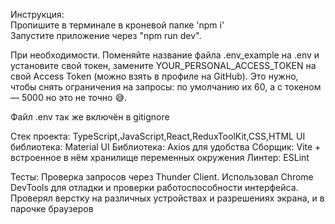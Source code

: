Инструкция:  
Пропишите в терминале в кроневой папке 'npm i'  
Запустите приложение через "npm run dev".


При необходимости. Поменяйте название файла .env_example на .env и установите свой токен, замените YOUR_PERSONAL_ACCESS_TOKEN на свой Access Token (можно взять в профиле на GitHub). Это нужно, чтобы снять ограничения на запросы: по умолчанию их 60, а с токеном — 5000 но это не точно 😅.

Файл .env так же включён в gitignore

Стек проекта:
TypeScript,JavaScript,React,ReduxToolKit,CSS,HTML
UI библиотека: Material UI
Библиотека: Axios для удобства
Сборщик: Vite + встроенное в нём хранилище переменных окружения
Линтер: ESLint

Тесты:
Проверка запросов через Thunder Client.
Использовал Chrome DevTools для отладки и проверки работоспособности интерфейса.
Проверял верстку на различных устройствах и разрешениях экрана, и в парочке браузеров
